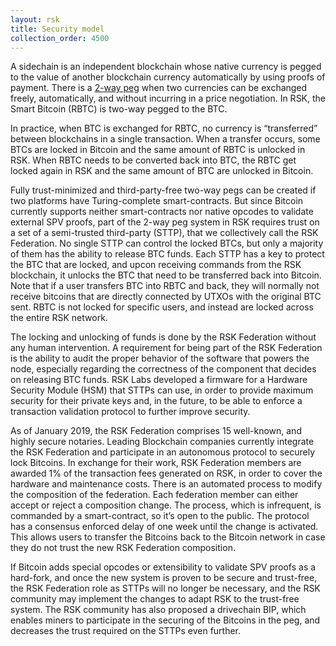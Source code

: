 ```yaml
---
layout: rsk
title: Security model
collection_order: 4500
---
```


A sidechain is an independent blockchain whose native currency is pegged to the value of another blockchain currency automatically by using proofs of payment. There is a [2-way peg](/rsk/architecture/2-way-peg/) when two currencies can be exchanged freely, automatically, and without incurring in a price negotiation. In RSK, the Smart Bitcoin (RBTC) is two-way pegged to the BTC.

In practice, when BTC is exchanged for RBTC, no currency is “transferred” between blockchains in a single transaction. When a transfer occurs, some BTCs are locked in Bitcoin and the same amount of RBTC is unlocked in RSK. When RBTC needs to be converted back into BTC, the RBTC get locked again in RSK and the same amount of BTC are unlocked in Bitcoin.

Fully trust-minimized and third-party-free two-way pegs can be created if two platforms have Turing-complete smart-contracts. But since Bitcoin currently supports neither smart-contracts nor native opcodes to validate external SPV proofs, part of the 2-way peg system in RSK requires trust on a set of a semi-trusted third-party (STTP), that we collectively call the RSK Federation. No single STTP can control the locked BTCs, but only a majority of them has the ability to release BTC funds. Each STTP has a key to protect the BTC that are locked, and upcon receiving commands from the RSK blockchain, it unlocks the BTC that need to be transferred back into Bitcoin. Note that if a user transfers BTC into RBTC and back, they will normally not receive bitcoins that are directly connected by UTXOs with the original BTC sent. RBTC is not locked for specific users, and instead are locked across the entire RSK network.

The locking and unlocking of funds is done by the RSK Federation without any human intervention. A requirement for being part of the RSK Federation is the ability to audit the proper behavior of the software that powers the node, especially regarding the correctness of the component that decides on releasing BTC funds. RSK Labs developed a firmware for a Hardware Security Module (HSM) that STTPs can use, in order to provide maximum security for their private keys and, in the future, to be able to enforce a transaction validation protocol to further improve security.

As of January 2019, the RSK Federation comprises 15 well-known, and highly secure notaries. Leading Blockchain companies currently integrate the RSK Federation and participate in an autonomous protocol to securely lock Bitcoins. In exchange for their work, RSK Federation members are awarded 1% of the transaction fees generated on RSK, in order to cover the hardware and maintenance costs. There is an automated process to modify the composition of the federation. Each federation member can either accept or reject a composition change. The process, which is infrequent, is commanded by a smart-contract, so it’s open to the public. The protocol has a consensus enforced delay of one week until the change is activated. This allows users to transfer the Bitcoins back to the Bitcoin network in case they do not trust the new RSK Federation composition.

If Bitcoin adds special opcodes or extensibility to validate SPV proofs as a hard-fork, and once the new system is proven to be secure and trust-free, the RSK Federation role as STTPs will no longer be necessary, and the RSK community may implement the changes to adapt RSK to the trust-free system. The RSK community has also proposed a drivechain BIP, which enables miners to participate in the securing of the Bitcoins in the peg, and decreases the trust required on the STTPs even further.
